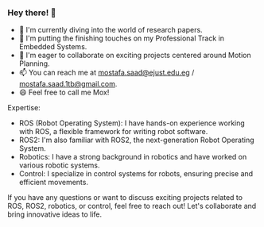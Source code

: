 ### Hey there! 👋
- 🔭 I'm currently diving into the world of research papers.
- 🌱 I'm putting the finishing touches on my Professional Track in Embedded Systems.
- 👯 I'm eager to collaborate on exciting projects centered around Motion Planning.
- 📫 You can reach me at mostafa.saad@ejust.edu.eg / mostafa.saad.1tb@gmail.com.
- 😄 Feel free to call me Mox!
  
Expertise:

- ROS (Robot Operating System): I have hands-on experience working with ROS, a flexible framework for writing robot software.
- ROS2: I'm also familiar with ROS2, the next-generation Robot Operating System.
- Robotics: I have a strong background in robotics and have worked on various robotic systems.
- Control: I specialize in control systems for robots, ensuring precise and efficient movements.

If you have any questions or want to discuss exciting projects related to ROS, ROS2, robotics, or control, feel free to reach out! Let's collaborate and bring innovative ideas to life.

<!--

### Hi there 👋
- 🔭 I’m currently working on Some Research Papers 
- 🌱 I’m currently Finishing Professional Track in Embedded systems 
- 👯 I’m looking to collaborate on more Project Related to Motion Planning 
- 📫 How to reach me: mostafa.saad@ejust.edu.eg
- 😄 You can Call me Mox 


**Mostafasaad1/Mostafasaad1** is a ✨ _special_ ✨ repository because its `README.md` (this file) appears on your GitHub profile.

Here are some ideas to get you started:

- 🔭 I’m currently working on ...
- 🌱 I’m currently learning ...
- 👯 I’m looking to collaborate on ...
- 🤔 I’m looking for help with ...
- 💬 Ask me about ...
- 📫 How to reach me: ...
- 😄 Pronouns: ...
- ⚡ Fun fact: ...
-->
